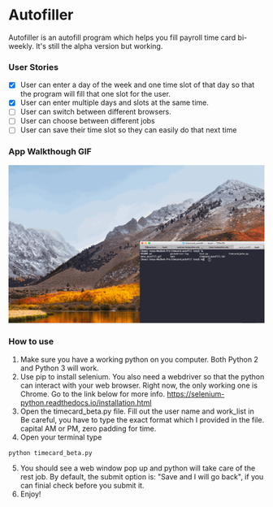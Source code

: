 # Autofiller

Autofiller is an autofill program which helps you fill payroll time 
card bi-weekly. It's still the alpha version but working.  



### User Stories


- [x] User can enter a day of the week and one time slot of that day so that the program will fill that one slot for the user.
- [x] User can enter multiple days and slots at the same time.
- [ ] User can switch between different browsers.
- [ ] User can choose between different jobs
- [ ] User can save their time slot so they can easily do that next time

### App Walkthough GIF

![test](beta_autofill.gif)

### How to use


1. Make sure you have a working python on you computer. Both Python 2 and Python 3 will work.
2. Use pip to install selenium. You also need a webdriver so that the python can interact with your web browser. Right now, the only working one is Chrome. Go to the link below for more info. https://selenium-python.readthedocs.io/installation.html
3. Open the timecard_beta.py file. Fill out the user name and work_list in Be careful, you have to type the exact 
format which I provided in the file. capital AM or PM, zero padding for time.
4. Open your terminal type 
```
python timecard_beta.py
```
5. You should see a web window pop up and python will take care of the rest job. By default, the submit option is: "Save and I will go back", if you can finial check before you submit it.
6. Enjoy!

